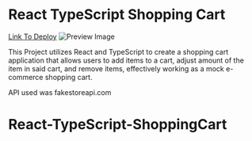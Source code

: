 # React TypeScript Shopping Cart

[Link To Deploy](https://gushihiro.github.io/React-TypeScript-ShoppingCart/)
![Preview Image](https://i.gyazo.com/a3e80b0779f371afe4aebbdff4f875ec.jpg)


This Project utilizes React and TypeScript to create a shopping cart application that allows users to add items to a cart, adjust amount of the item in said cart, and remove items, effectively working as a mock e-commerce shopping cart.

API used was fakestoreapi.com

# React-TypeScript-ShoppingCart
